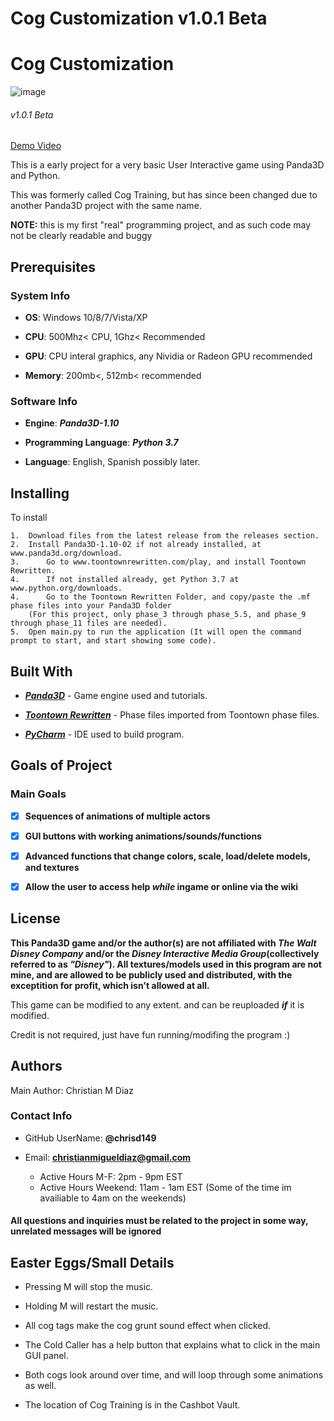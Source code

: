 
<h1>Cog Customization v1.0.1 Beta</h1>

<h1>Cog Customization</h1>

![image](https://user-images.githubusercontent.com/48182689/56861706-8380fb80-6971-11e9-987f-a122c1bd2423.png)
<h6>v1.0.1 Beta</h6>

[Demo Video](https://youtu.be/H13CPHQySiQ)

This is a early project for a very basic User Interactive game using Panda3D and Python. 

This was formerly called Cog Training, but has since been changed due to another Panda3D project with the same name.

**NOTE:** this is my first "real" programming project, and as such code may not be clearly readable and buggy

<h2>Prerequisites</h2>

<h3>System Info</h3>	

*	**OS**: Windows 10/8/7/Vista/XP

*	**CPU**: 500Mhz< CPU, 1Ghz< Recommended

*	**GPU**: CPU interal graphics, any Nividia or Radeon GPU recommended

*	**Memory**: 200mb<, 512mb< recommended

<h3>Software Info</h3>

*	**Engine**: ***Panda3D-1.10***

*	**Programming Language**: ***Python 3.7***

*	**Language**: English, Spanish possibly later.

<h2>Installing</h2>

To install
	
	1.	Download files from the latest release from the releases section.
	2.	Install Panda3D-1.10-02 if not already installed, at www.panda3d.org/download.
	3.      Go to www.toontownrewritten.com/play, and install Toontown Rewritten.
	4.      If not installed already, get Python 3.7 at www.python.org/downloads.
	4.      Go to the Toontown Rewritten Folder, and copy/paste the .mf phase files into your Panda3D folder 
		(For this project, only phase_3 through phase_5.5, and phase_9 through phase_11 files are needed). 
	5.	Open main.py to run the application (It will open the command prompt to start, and start showing some code). 
	
<h2>Built With</h2>

*	[***Panda3D***](https://www.panda3d.org/) - Game engine used and tutorials.

*	[***Toontown Rewritten***](https://www.toontownrewritten.com/) - Phase files imported from Toontown phase files.

*	[***PyCharm***](https://www.jetbrains.com/pycharm/) - IDE used to build program.

<h2>Goals of Project</h2>

<h3>Main Goals</h3>

*	[X] **Sequences of animations of multiple actors**

*	[X] **GUI buttons with working animations/sounds/functions**

*  	[X] **Advanced functions that change colors, scale, load/delete models, and textures**

*	[X] **Allow the user to access help *while* ingame or online via the wiki**


<h2>License</h2>

**This Panda3D game and/or the author(s) are not affiliated with *The Walt Disney Company* and/or the *Disney Interactive Media Group*(collectively referred to as *"Disney"*).  All textures/models used in this program are not mine, and are allowed to be publicly used and distributed, with the exceptition for profit, which isn't allowed at all.**

This game can be modified to any extent. and can be reuploaded ***if*** it is modified.

Credit is not required, just have fun running/modifing the program :)

<h2>Authors</h2>

Main Author: Christian M Diaz

<h3>Contact Info</h3>

*	GitHub UserName: **@chrisd149**

* Email: **christianmigueldiaz@gmail.com**
	* Active Hours M-F: 2pm - 9pm EST
	* Active Hours Weekend: 11am - 1am EST (Some of the time im availiable to 4am on the weekends)

<h4>All questions and inquiries must be related to the project in some way, unrelated messages will be ignored</h4>

<h2>Easter Eggs/Small Details</h2>

*	Pressing M will stop the music.

*	Holding M will restart the music.

*	All cog tags make the cog grunt sound effect when clicked.

*	The Cold Caller has a help button that explains what to click in the main GUI panel.

*	Both cogs look around over time, and will loop through some animations as well.

*	The location of Cog Training is in the Cashbot Vault.


